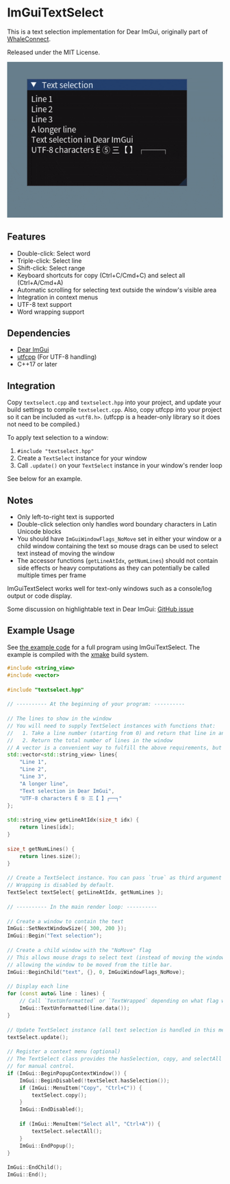 # ImGuiTextSelect

This is a text selection implementation for Dear ImGui, originally part of [WhaleConnect](https://github.com/WhaleConnect/whaleconnect).

Released under the MIT License.

![Demo](demo.gif)

## Features

- Double-click: Select word
- Triple-click: Select line
- Shift-click: Select range
- Keyboard shortcuts for copy (Ctrl+C/Cmd+C) and select all (Ctrl+A/Cmd+A)
- Automatic scrolling for selecting text outside the window's visible area
- Integration in context menus
- UTF-8 text support
- Word wrapping support

## Dependencies

- [Dear ImGui](https://github.com/ocornut/imgui)
- [utfcpp](https://github.com/nemtrif/utfcpp) (For UTF-8 handling)
- C++17 or later

## Integration

Copy `textselect.cpp` and `textselect.hpp` into your project, and update your build settings to compile `textselect.cpp`. Also, copy utfcpp into your project so it can be included as `<utf8.h>`. (utfcpp is a header-only library so it does not need to be compiled.)

To apply text selection to a window:

1. `#include "textselect.hpp"`
2. Create a `TextSelect` instance for your window
3. Call `.update()` on your `TextSelect` instance in your window's render loop

See below for an example.

## Notes

- Only left-to-right text is supported
- Double-click selection only handles word boundary characters in Latin Unicode blocks
- You should have `ImGuiWindowFlags_NoMove` set in either your window or a child window containing the text so mouse drags can be used to select text instead of moving the window
- The accessor functions (`getLineAtIdx`, `getNumLines`) should not contain side effects or heavy computations as they can potentially be called multiple times per frame

ImGuiTextSelect works well for text-only windows such as a console/log output or code display.

Some discussion on highlightable text in Dear ImGui: [GitHub issue](https://github.com/ocornut/imgui/issues/950)

## Example Usage

See [the example code](example/main.cpp) for a full program using ImGuiTextSelect. The example is compiled with the [xmake](https://xmake.io) build system.

```cpp
#include <string_view>
#include <vector>

#include "textselect.hpp"

// ---------- At the beginning of your program: ----------

// The lines to show in the window
// You will need to supply TextSelect instances with functions that:
//   1. Take a line number (starting from 0) and return that line in an std::string_view
//   2. Return the total number of lines in the window
// A vector is a convenient way to fulfill the above requirements, but you may use whatever you like.
std::vector<std::string_view> lines{
    "Line 1",
    "Line 2",
    "Line 3",
    "A longer line",
    "Text selection in Dear ImGui",
    "UTF-8 characters Ë ⑤ 三【 】┌──┐"
};

std::string_view getLineAtIdx(size_t idx) {
    return lines[idx];
}

size_t getNumLines() {
    return lines.size();
}

// Create a TextSelect instance. You can pass `true` as third argument to enable word wrapping.
// Wrapping is disabled by default.
TextSelect textSelect{ getLineAtIdx, getNumLines };

// ---------- In the main render loop: ----------

// Create a window to contain the text
ImGui::SetNextWindowSize({ 300, 200 });
ImGui::Begin("Text selection");

// Create a child window with the "NoMove" flag
// This allows mouse drags to select text (instead of moving the window), while still
// allowing the window to be moved from the title bar.
ImGui::BeginChild("text", {}, 0, ImGuiWindowFlags_NoMove);

// Display each line
for (const auto& line : lines) {
    // Call `TextUnformatted` or `TextWrapped` depending on what flag was passed to the constructor
    ImGui::TextUnformatted(line.data());
}

// Update TextSelect instance (all text selection is handled in this method)
textSelect.update();

// Register a context menu (optional)
// The TextSelect class provides the hasSelection, copy, and selectAll methods
// for manual control.
if (ImGui::BeginPopupContextWindow()) {
    ImGui::BeginDisabled(!textSelect.hasSelection());
    if (ImGui::MenuItem("Copy", "Ctrl+C")) {
        textSelect.copy();
    }
    ImGui::EndDisabled();

    if (ImGui::MenuItem("Select all", "Ctrl+A")) {
        textSelect.selectAll();
    }
    ImGui::EndPopup();
}

ImGui::EndChild();
ImGui::End();
```
